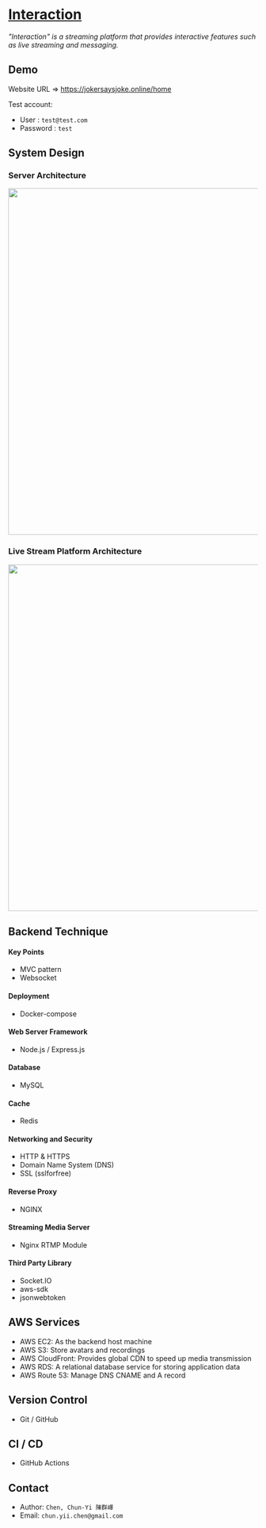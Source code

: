# [Interaction](https://jokersaysjoke.online/home)
*"Interaction" is a streaming platform that provides interactive features such as live streaming and messaging.*
## Demo
Website URL => <https://jokersaysjoke.online/home>

Test account:
- User : `test@test.com`
- Password : `test`

## System Design
### Server Architecture
<img src='https://github.com/jokersaysjoke/interaction/assets/110945189/e842191b-10d6-4c85-848e-e9d04a278d75' width='700px'>


### Live Stream Platform Architecture
<img src='https://github.com/jokersaysjoke/interaction/assets/110945189/488daf04-ae8b-40a6-b788-979da51c1d00' width='700px'>

## Backend Technique
#### Key Points
- MVC pattern
- Websocket

#### Deployment
- Docker-compose

#### Web Server Framework
- Node.js / Express.js

#### Database
- MySQL

#### Cache
- Redis

#### Networking and Security
- HTTP & HTTPS
- Domain Name System (DNS)
- SSL (sslforfree)

#### Reverse Proxy
- NGINX

#### Streaming Media Server
- Nginx RTMP Module

#### Third Party Library
- Socket.IO
- aws-sdk
- jsonwebtoken

## AWS Services
- AWS EC2: As the backend host machine
- AWS S3: Store avatars and recordings
- AWS CloudFront: Provides global CDN to speed up media transmission
- AWS RDS: A relational database service for storing application data
- AWS Route 53: Manage DNS CNAME and A record

## Version Control
- Git / GitHub

## CI / CD
- GitHub Actions

## Contact
- Author: `Chen, Chun-Yi 陳群嶧`
- Email: `chun.yii.chen@gmail.com`
